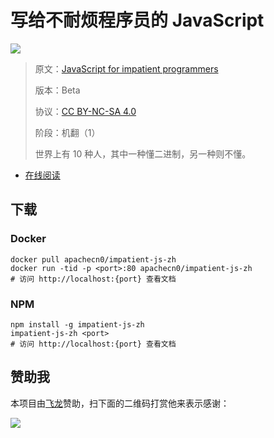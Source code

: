 # 写给不耐烦程序员的 JavaScript

![](cover.jpg)

> 原文：[JavaScript for impatient programmers](http://exploringjs.com/impatient-js/)
> 
> 版本：Beta
> 
> 协议：[CC BY-NC-SA 4.0](http://creativecommons.org/licenses/by-nc-sa/4.0/)
> 
> 阶段：机翻（1）
> 
> 世界上有 10 种人，其中一种懂二进制，另一种则不懂。

* [在线阅读](https://impatient-js.apachecn.org)
## 下载

### Docker

```
docker pull apachecn0/impatient-js-zh
docker run -tid -p <port>:80 apachecn0/impatient-js-zh
# 访问 http://localhost:{port} 查看文档
```

### NPM

```
npm install -g impatient-js-zh
impatient-js-zh <port>
# 访问 http://localhost:{port} 查看文档
```

## 赞助我

本项目由[飞龙](https://github.com/wizardforcel)赞助，扫下面的二维码打赏他来表示感谢：

![](asset/flygon_qr_alipay.png)
